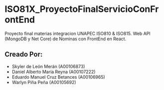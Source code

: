 # ISO81X_ProyectoFinalServicioConFrontEnd
Proyecto final materias integracion UNAPEC ISO810 &amp; ISO815. Web API (MongoDB y Net Core) de Nominas con FrontEnd en React.

## Creado Por:
- Skyler de León Merán (A00106873)
- Daniel Alberto María Reyna (A00107222)
- Eduardo Manuel Cruz Betances (A00106965)
- Warlyn Piña Peña (A00105692)
